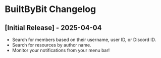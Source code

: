 # BuiltByBit Changelog

## [Initial Release] - 2025-04-04

- Search for members based on their username, user ID, or Discord ID.
- Search for resources by author name.
- Monitor your notifications from your menu bar!
